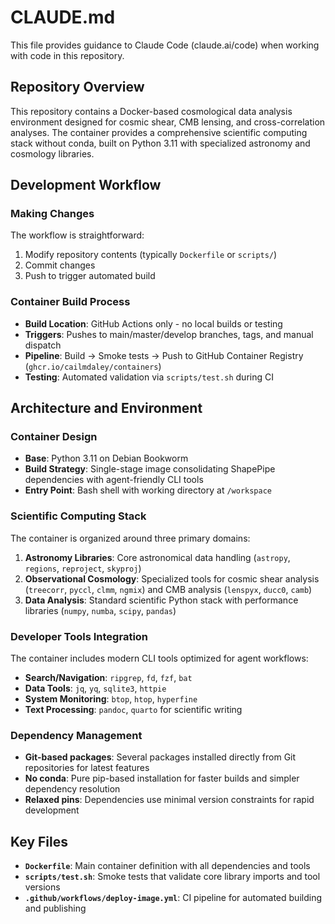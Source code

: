 # CLAUDE.md

This file provides guidance to Claude Code (claude.ai/code) when working with code in this repository.

## Repository Overview

This repository contains a Docker-based cosmological data analysis environment designed for cosmic shear, CMB lensing, and cross-correlation analyses. The container provides a comprehensive scientific computing stack without conda, built on Python 3.11 with specialized astronomy and cosmology libraries.

## Development Workflow

### Making Changes
The workflow is straightforward:
1. Modify repository contents (typically `Dockerfile` or `scripts/`)
2. Commit changes
3. Push to trigger automated build

### Container Build Process
- **Build Location**: GitHub Actions only - no local builds or testing
- **Triggers**: Pushes to main/master/develop branches, tags, and manual dispatch
- **Pipeline**: Build → Smoke tests → Push to GitHub Container Registry (`ghcr.io/cailmdaley/containers`)
- **Testing**: Automated validation via `scripts/test.sh` during CI

## Architecture and Environment

### Container Design
- **Base**: Python 3.11 on Debian Bookworm
- **Build Strategy**: Single-stage image consolidating ShapePipe dependencies with agent-friendly CLI tools
- **Entry Point**: Bash shell with working directory at `/workspace`

### Scientific Computing Stack
The container is organized around three primary domains:

1. **Astronomy Libraries**: Core astronomical data handling (`astropy`, `regions`, `reproject`, `skyproj`)
2. **Observational Cosmology**: Specialized tools for cosmic shear analysis (`treecorr`, `pyccl`, `clmm`, `ngmix`) and CMB analysis (`lenspyx`, `ducc0`, `camb`)
3. **Data Analysis**: Standard scientific Python stack with performance libraries (`numpy`, `numba`, `scipy`, `pandas`)

### Developer Tools Integration
The container includes modern CLI tools optimized for agent workflows:
- **Search/Navigation**: `ripgrep`, `fd`, `fzf`, `bat`
- **Data Tools**: `jq`, `yq`, `sqlite3`, `httpie`
- **System Monitoring**: `btop`, `htop`, `hyperfine`
- **Text Processing**: `pandoc`, `quarto` for scientific writing

### Dependency Management
- **Git-based packages**: Several packages installed directly from Git repositories for latest features
- **No conda**: Pure pip-based installation for faster builds and simpler dependency resolution
- **Relaxed pins**: Dependencies use minimal version constraints for rapid development

## Key Files

- **`Dockerfile`**: Main container definition with all dependencies and tools
- **`scripts/test.sh`**: Smoke tests that validate core library imports and tool versions
- **`.github/workflows/deploy-image.yml`**: CI pipeline for automated building and publishing